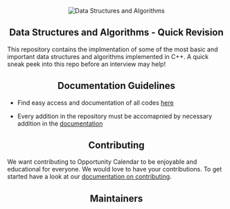 
<p align="center">
  <img src="https://github.com/Manvityagi/Data-Structures-and-Algorithms/raw/master/assets/ds.png" alt="Data Structures and Algorithms"/>
</p>


<h2 align="center">Data Structures and Algorithms - Quick Revision </h2>

This repository contains the implmentation of some of the most basic and important data structures and algorithms implemented in C++. 
A quick sneak peek into this repo before an interview may help! 


<h2 align="center">Documentation Guidelines</h2>

-   Find easy access and documentation of all codes [here](#https://github.com/Manvityagi/Data-Structures-and-Algorithms/blob/master/DOCUMENTATION.md)

-   Every addition in the repository must be accomapnied by necessary addition in the [documentation](#https://github.com/Manvityagi/Data-Structures-and-Algorithms/blob/master/DOCUMENTATION.md)


<h2 align="center">Contributing</h2>

We want contributing to Opportunity Calendar to be enjoyable and educational for everyone. We would love to have your contributions.
To get started have a look at our [documentation on contributing](https://github.com/Manvityagi/Data-Structures-and-Algorithms/blob/master/CONTRIBUTING.md).

<h2 align="center">Maintainers</h2>
